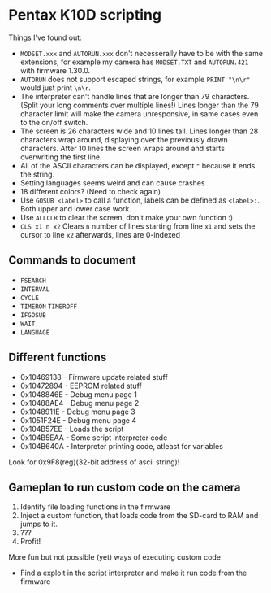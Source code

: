 # Pentax K10D scripting

Things I've found out:

* `MODSET.xxx` and `AUTORUN.xxx` don't necesserally have to be with the same extensions,
for example my camera has `MODSET.TXT` and `AUTORUN.421` with firmware 1.30.0.
* `AUTORUN` does not support escaped strings, for example `PRINT "\n\r"` would just print `\n\r`.
* The interpreter can't handle lines that are longer than 79 characters. (Split your long comments over multiple lines!) Lines longer than the 79 character limit will make the camera unresponsive, in same cases even to the on/off switch.
* The screen is 26 characters wide and 10 lines tall. Lines longer than 28 characters wrap around, displaying over the previously drawn characters. After 10 lines the screen wraps around and starts overwriting the first line.
* All of the ASCII characters can be displayed, except `"` because it ends the string.
* Setting languages seems weird and can cause crashes
* 18 different colors? (Need to check again)
* Use `GOSUB <label>` to call a function, labels can be defined as `<label>:`. Both upper and lower case work.
* Use `ALLCLR` to clear the screen, don't make your own function :)
* `CLS x1 n x2` Clears `n` number of lines starting from line `x1` and sets the cursor to line `x2` afterwards, lines are 0-indexed

## Commands to document
- `FSEARCH`
- `INTERVAL`
- `CYCLE`
- `TIMERON` `TIMEROFF`
- `IFGOSUB`
- `WAIT`
- `LANGUAGE` 

## Different functions
- 0x10469138 - Firmware update related stuff
- 0x10472894 - EEPROM related stuff
- 0x1048846E - Debug menu page 1
- 0x10488AE4 - Debug menu page 2
- 0x1048911E - Debug menu page 3
- 0x1051F24E - Debug menu page 4
- 0x104B57EE - Loads the script
- 0x104B5EAA - Some script interpreter code
- 0x104B640A - Interpreter printing code, atleast for variables

Look for 0x9F8(reg)(32-bit address of ascii string)!

## Gameplan to run custom code on the camera
1) Identify file loading functions in the firmware
2) Inject a custom function, that loads code from the SD-card to RAM and jumps to it.
3) ???
4) Profit!

More fun but not possible (yet) ways of executing custom code
- Find a exploit in the script interpreter and make it run code from the firmware

